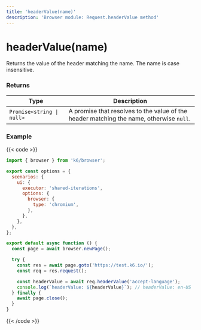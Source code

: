 ```yaml
---
title: 'headerValue(name)'
description: 'Browser module: Request.headerValue method'
---
```


# headerValue(name)

Returns the value of the header matching the name. The name is case insensitive.

### Returns

| Type                      | Description                                                                             |
| ------------------------- | --------------------------------------------------------------------------------------- |
| `Promise<string \| null>` | A promise that resolves to the value of the header matching the name, otherwise `null`. |

### Example

{{< code >}}

```javascript
import { browser } from 'k6/browser';

export const options = {
  scenarios: {
    ui: {
      executor: 'shared-iterations',
      options: {
        browser: {
          type: 'chromium',
        },
      },
    },
  },
};

export default async function () {
  const page = await browser.newPage();

  try {
    const res = await page.goto('https://test.k6.io/');
    const req = res.request();

    const headerValue = await req.headerValue('accept-language');
    console.log(`headerValue: ${headerValue}`); // headerValue: en-US
  } finally {
    await page.close();
  }
}
```

{{< /code >}}
